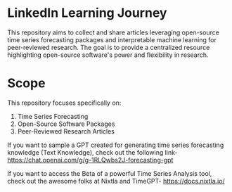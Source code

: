 # LinkedIn Learning Journey
This repository aims to collect and share articles leveraging open-source time series forecasting packages and interpretable machine learning for peer-reviewed research. The goal is to provide a centralized resource highlighting open-source software's power and flexibility in research.

# Scope
This repository focuses specifically on:

1. Time Series Forecasting
2. Open-Source Software Packages
3. Peer-Reviewed Research Articles

If you want to sample a GPT created for generating time series forecasting knowledge (Text Knowledge), check out the following link- https://chat.openai.com/g/g-1RLQwbs2J-forecasting-gpt 

If you want to access the Beta of a powerful Time Series Analysis tool, check out the awesome folks at Nixtla and TimeGPT- https://docs.nixtla.io/ 
